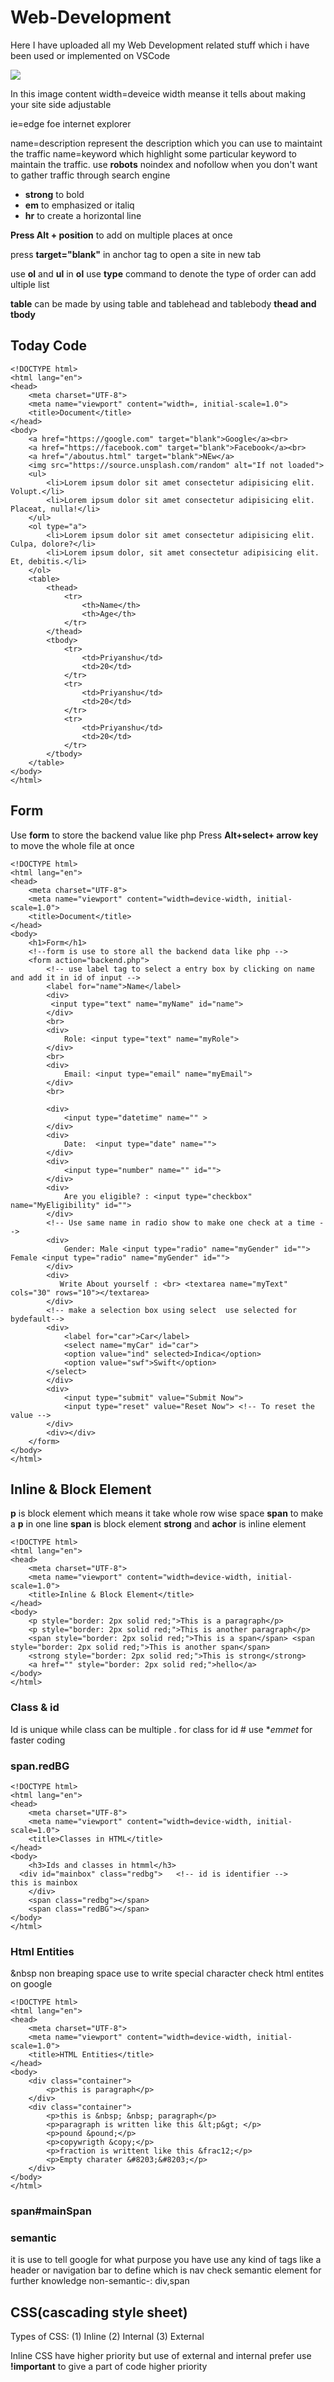 # Web-Development
Here I have uploaded all my Web Development related stuff which i have been used or implemented on VSCode

![](https://github.com/Psingh12354/Web-Development/blob/master/imp.PNG)

In this image content width=deveice width meanse it tells about making your site side adjustable

ie=edge foe internet explorer

name=description represent the description which you can use to maintaint the traffic
name=keyword which highlight some particular keyword to maintain the traffic.
use **robots** noindex and nofollow when you don't want to gather traffic through search engine

- **strong** to bold
- **em** to emphasized or italiq
- **hr** to create a horizontal line


**Press Alt + position** to add on multiple places at once

press **target="blank"** in anchor tag to open a site in new tab

use **ol** and **ul**
in **ol**  use **type** command to denote the type of order
can add ultiple list

**table** can be made by using table and tablehead and tablebody **thead and tbody**

## Today Code

```
<!DOCTYPE html>
<html lang="en">
<head>
    <meta charset="UTF-8">
    <meta name="viewport" content="width=, initial-scale=1.0">
    <title>Document</title>
</head>
<body>
    <a href="https://google.com" target="blank">Google</a><br>
    <a href="https://facebook.com" target="blank">Facebook</a><br>
    <a href="/aboutus.html" target="blank">NEw</a>
    <img src="https://source.unsplash.com/random" alt="If not loaded">
    <ul>
        <li>Lorem ipsum dolor sit amet consectetur adipisicing elit. Volupt.</li>
        <li>Lorem ipsum dolor sit amet consectetur adipisicing elit. Placeat, nulla!</li>
    </ul>
    <ol type="a">
        <li>Lorem ipsum dolor sit amet consectetur adipisicing elit. Culpa, dolore?</li>
        <li>Lorem ipsum dolor, sit amet consectetur adipisicing elit. Et, debitis.</li>
    </ol>
    <table>
        <thead>
            <tr>
                <th>Name</th>
                <th>Age</th>
            </tr>
        </thead>
        <tbody>
            <tr>
                <td>Priyanshu</td>
                <td>20</td>
            </tr>
            <tr>
                <td>Priyanshu</td>
                <td>20</td>
            </tr>
            <tr>
                <td>Priyanshu</td>
                <td>20</td>
            </tr>
        </tbody>
    </table>
</body>
</html>
```

## Form

Use **form** to store the backend value like php
Press **Alt+select+ arrow key** to move the whole file at once

```
<!DOCTYPE html>
<html lang="en">
<head>
    <meta charset="UTF-8">
    <meta name="viewport" content="width=device-width, initial-scale=1.0">
    <title>Document</title>
</head>
<body>
    <h1>Form</h1>
    <!--form is use to store all the backend data like php -->
    <form action="backend.php">
        <!-- use label tag to select a entry box by clicking on name and add it in id of input -->
        <label for="name">Name</label>
        <div>
         <input type="text" name="myName" id="name">
        </div>
        <br>
        <div>
            Role: <input type="text" name="myRole">
        </div>
        <br>
        <div>
            Email: <input type="email" name="myEmail">
        </div>
        <br>
   
        <div>
            <input type="datetime" name="" >
        </div>
        <div>
            Date:  <input type="date" name="">
        </div>
        <div>
            <input type="number" name="" id="">
        </div>
        <div>
            Are you eligible? : <input type="checkbox" name="MyEligibility" id="">
        </div>
        <!-- Use same name in radio show to make one check at a time -->
        <div>
            Gender: Male <input type="radio" name="myGender" id=""> Female <input type="radio" name="myGender" id="">
        </div>
        <div>
           Write About yourself : <br> <textarea name="myText" cols="30" rows="10"></textarea>
        </div>
        <!-- make a selection box using select  use selected for bydefault-->
        <div>
            <label for="car">Car</label>
            <select name="myCar" id="car">
            <option value="ind" selected>Indica</option>
            <option value="swf">Swift</option>
        </select>
        </div>
        <div>
            <input type="submit" value="Submit Now">
            <input type="reset" value="Reset Now"> <!-- To reset the value -->
        </div>
        <div></div>
    </form>
</body>
</html>
```

## Inline & Block Element

**p** is block element which means it take whole row wise space 
**span** to make a **p** in one line
**span** is block element
**strong** and **achor** is inline element
```
<!DOCTYPE html>
<html lang="en">
<head>
    <meta charset="UTF-8">
    <meta name="viewport" content="width=device-width, initial-scale=1.0">
    <title>Inline & Block Element</title>
</head>
<body>
    <p style="border: 2px solid red;">This is a paragraph</p>
    <p style="border: 2px solid red;">This is another paragraph</p>
    <span style="border: 2px solid red;">This is a span</span> <span style="border: 2px solid red;">This is another span</span>
    <strong style="border: 2px solid red;">This is strong</strong>
    <a href="" style="border: 2px solid red;">hello</a>
</body>
</html>
```
### Class & id

Id is unique while class can be multiple
. for class 
for id #
use **emmet* for faster coding
### span.redBG

```
<!DOCTYPE html>
<html lang="en">
<head>
    <meta charset="UTF-8">
    <meta name="viewport" content="width=device-width, initial-scale=1.0">
    <title>Classes in HTML</title>
</head>
<body>
    <h3>Ids and classes in htmml</h3>
  <div id="mainbox" class="redbg">   <!-- id is identifier -->
this is mainbox
    </div>
    <span class="redbg"></span>
    <span class="redBG"></span>
</body>
</html>
```
### Html Entities

&nbsp non breaping space
use to write special character
check html entites on google

```
<!DOCTYPE html>
<html lang="en">
<head>
    <meta charset="UTF-8">
    <meta name="viewport" content="width=device-width, initial-scale=1.0">
    <title>HTML Entities</title>
</head>
<body>
    <div class="container">
        <p>this is paragraph</p>
    </div>
    <div class="container">
        <p>this is &nbsp; &nbsp; paragraph</p>
        <p>paragraph is written like this &lt;p&gt; </p>
        <p>pound &pound;</p>
        <p>copywrigth &copy;</p>
        <p>fraction is writtent like this &frac12;</p>
        <p>Empty charater &#8203;&#8203;</p>
    </div>
</body>
</html>
```
### span#mainSpan

### semantic 

it is use to tell google for what purpose you have use any kind of tags like a header or navigation bar to define which is nav
check semantic element for further knowledge
non-semantic-: div,span

## CSS(cascading style sheet)

Types of CSS:
(1) Inline
(2) Internal
(3) External

Inline CSS have higher priority but use of external and internal prefer
use **!important** to give a part of code higher priority
